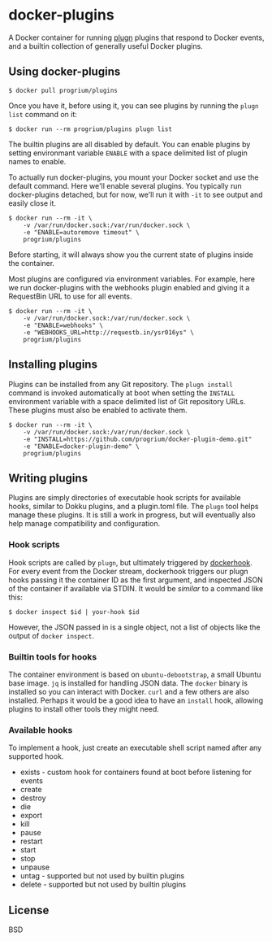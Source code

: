 # docker-plugins

A Docker container for running [plugn](https://github.com/progrium/plugn) plugins that respond to Docker events, and a builtin collection of generally useful Docker plugins.

## Using docker-plugins

	$ docker pull progrium/plugins

Once you have it, before using it, you can see plugins by running the `plugn list` command on it:

	$ docker run --rm progrium/plugins plugn list

The builtin plugins are all disabled by default. You can enable plugins by setting environmant variable `ENABLE` with a space delimited list of plugin names to enable.

To actually run docker-plugins, you mount your Docker socket and use the default command. Here we'll enable several plugins. You typically run docker-plugins detached, but for now, we'll run it with `-it` to see output and easily close it. 

	$ docker run --rm -it \
		-v /var/run/docker.sock:/var/run/docker.sock \
		-e "ENABLE=autoremove timeout" \
		progrium/plugins

Before starting, it will always show you the current state of plugins inside the container. 

Most plugins are configured via environment variables. For example, here we run docker-plugins with the webhooks plugin enabled and giving it a RequestBin URL to use for all events.

	$ docker run --rm -it \
		-v /var/run/docker.sock:/var/run/docker.sock \
		-e "ENABLE=webhooks" \
		-e "WEBHOOKS_URL=http://requestb.in/ysr016ys" \
		progrium/plugins

## Installing plugins

Plugins can be installed from any Git repository. The `plugn install` command is invoked automatically at boot when setting the `INSTALL` environment variable with a space delimited list of Git repository URLs. These plugins must also be enabled to activate them.

	$ docker run --rm -it \
		-v /var/run/docker.sock:/var/run/docker.sock \
		-e "INSTALL=https://github.com/progrium/docker-plugin-demo.git"
		-e "ENABLE=docker-plugin-demo" \
		progrium/plugins

## Writing plugins

Plugins are simply directories of executable hook scripts for available hooks, similar to Dokku plugins, and a plugin.toml file. The `plugn` tool helps manage these plugins. It is still a work in progress, but will eventually also help manage compatibility and configuration. 

### Hook scripts

Hook scripts are called by `plugn`, but ultimately triggered by [dockerhook](https://github.com/progrium/dockerhook). For every event from the Docker stream, dockerhook triggers our plugn hooks passing it the container ID as the first argument, and inspected JSON of the container if available via STDIN. It would be *similar* to a command like this:

	$ docker inspect $id | your-hook $id

However, the JSON passed in is a single object, not a list of objects like the output of `docker inspect`. 

### Builtin tools for hooks

The container environment is based on `ubuntu-debootstrap`, a small Ubuntu base image. `jq` is installed for handling JSON data. The `docker` binary is installed so you can interact with Docker. `curl` and a few others are also installed. Perhaps it would be a good idea to have an `install` hook, allowing plugins to install other tools they might need. 

### Available hooks

To implement a hook, just create an executable shell script named after any supported hook.

 * exists - custom hook for containers found at boot before listening for events
 * create
 * destroy
 * die
 * export
 * kill
 * pause
 * restart
 * start
 * stop
 * unpause
 * untag - supported but not used by builtin plugins
 * delete - supported but not used by builtin plugins

## License

BSD